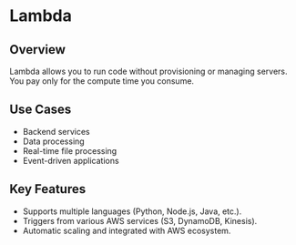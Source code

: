 # Lambda

## Overview
Lambda allows you to run code without provisioning or managing servers. You pay only for the compute time you consume.

## Use Cases
- Backend services
- Data processing
- Real-time file processing
- Event-driven applications

## Key Features
- Supports multiple languages (Python, Node.js, Java, etc.).
- Triggers from various AWS services (S3, DynamoDB, Kinesis).
- Automatic scaling and integrated with AWS ecosystem.
